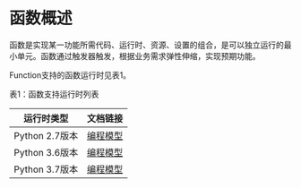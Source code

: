 # 函数概述

函数是实现某一功能所需代码、运行时、资源、设置的组合，是可以独立运行的最小单元。函数通过触发器触发，根据业务需求弹性伸缩，实现预期功能。

 
Function支持的函数运行时见表1。

表1：函数支持运行时列表

| 运行时类型 |   文档链接 |
| ---------- | -------- |
| Python 2.7版本   |  [编程模型](programming-model/basic-concept.md) |  
| Python 3.6版本   |  [编程模型](programming-model/basic-concept.md) | 
| Python 3.7版本   |  [编程模型](programming-model/basic-concept.md) | 
